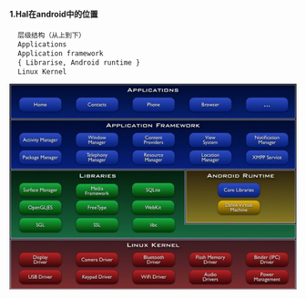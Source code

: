 #### 1.Hal在android中的位置
      层级结构（从上到下）
      Applications
      Application framework
      { Librarise, Android runtime }
      Linux Kernel
![得到的](https://github.com/HZHAndroid/Android_Hal/blob/master/Android%20HAL/android_layer.png)
      
